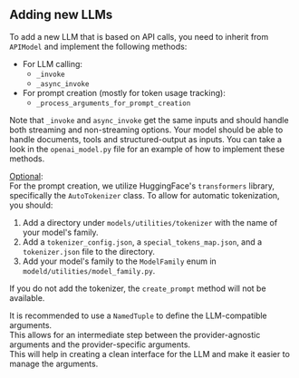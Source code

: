 ## Adding new LLMs

To add a new LLM that is based on API calls, you need to inherit from `APIModel` and implement the following methods:

- For LLM calling:
    - `_invoke`
    - `_async_invoke`
- For prompt creation (mostly for token usage tracking):
    - `_process_arguments_for_prompt_creation`

Note that `_invoke` and `async_invoke` get the same inputs and should handle both streaming and non-streaming options.
Your model should be able to handle documents, tools and structured-output as inputs.
You can take a look in the `openai_model.py` file for an example of how to implement these methods.

<u>Optional</u>:<br>
For the prompt creation, we utilize HuggingFace's `transformers` library, specifically the `AutoTokenizer` class.
To allow for automatic tokenization, you should:

1. Add a directory under `models/utilities/tokenizer` with the name of your model's family.
2. Add a `tokenizer_config.json`, a `special_tokens_map.json`, and a `tokenizer.json` file to the directory.
3. Add your model's family to the `ModelFamily` enum in `modeld/utilities/model_family.py`.

If you do not add the tokenizer, the `create_prompt` method will not be available.

It is recommended to use a `NamedTuple` to define the LLM-compatible arguments. <br>
This allows for an intermediate step between the provider-agnostic arguments and the provider-specific arguments. <br>
This will help in creating a clean interface for the LLM and make it easier to manage the arguments.
